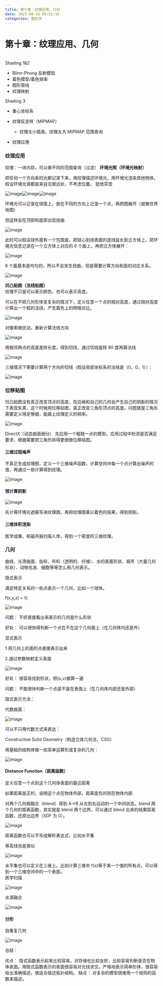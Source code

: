 ```yaml
---
title: 第十章：纹理应用、几何
date: 2023-08-16 09:51:18
categories: 图形学
---
```


# 第十章：纹理应用、几何

<br />Shading 1&2

- Blinn-Phong 反射模型
- 着色模型/着色频率
- 图形管线
- 纹理映射

Shading 3

- 重心坐标系
- 纹理反走样（MIPMAP）

  - 纹理太小插值，纹理太大 MIPMAP 范围查询
- 纹理应用

### **纹理应用**

纹理：一块内存，可以做不同的范围查询（过滤）
**环境光照（环境光映射）**

把任何一个方向来的光都记录下来，用纹理描述环境光，用环境光渲染其他物体。假设环境光源都是来自无限远处，不考虑位置。
犹他茶壶

​![image](./images/图形学/image-20230816212623-5xuthiv.png)​​![image](./images/图形学/image-20230816212629-qk6miqf.png)​​![image](./images/图形学/image-20230816212633-7v6qdx7.png)​

环境光可以记录在球面上，放在不同的方向上记录一个点，再把图展开（就像世界地图）

但这样会在顶部和底部出现扭曲

​![image](./images/图形学/image-20230816212638-eo04j2k.png)​

此时可以假设球外面有一个包围盒，把球心到球表面的连线延长到立方体上，把环境光信息记录在一个立方体上对应的 6 个面上，再把立方体展开：

​![image](./images/图形学/image-20230816212643-fyppq96.png)​

6 个面基本是均匀的，所以不会发生扭曲，但是需要计算方向和面的对应关系。

​![image](./images/图形学/image-20230816212648-ecbhss9.png)​

**凹凸贴图（法线贴图）**<br />纹理不只是可以表示颜色，也可以表示高度。

可以在不把几何形体变复杂的情况下，定义任意一个点的相对高度，通过相对高度计算出一个假的法线，产生着色上的明暗对比。

​![image](./images/图形学/image-20230816212704-suhh84z.png)​

对像素做扰动，重新计算法线方向

​![image](./images/图形学/image-20230816212710-s5urew5.png)​

用相邻两点的高度差除长度，得到切线，通过切线旋转 90 度再算法线

​![image](./images/图形学/image-20230816212716-3aznrqr.png)​

三维情况下需要计算两个方向的切线（假设局部坐标系的法线是（0，0，1））：

​![image](./images/图形学/image-20230816212722-c4makw8.png)​

### **位移贴图**

凹凸贴图没有真正改变顶点的高度，在边缘和自己的几何会产生自己的阴影的情况下表现失真，这个时候用位移贴图，真正改变三角形顶点的高度。问题就是三角形需要定义得足够细，能跟上纹理定义的频率。

​![image](./images/图形学/image-20230816212729-yp6rd9g.png)​

DirectX（动态曲面细分） 先应用一个粗糙一点的模型，应用过程中检测是否满足要求，根据需要把三角形拆得更细做位移贴图。

#### **三维过程噪声**

不真正生成纹理图，定义一个三维噪声函数，计算空间中每一个点计算出噪声的值，再通过一些计算得到纹理。

​![image](./images/图形学/image-20230816212735-avq67ya.png)​

#### **预计算阴影**

​![image](./images/图形学/image-20230816212746-sjxdb4h.png)​

先计算环境光遮蔽写进纹理图，再把纹理图乘以着色的结果，得到阴影。

#### **三维体积渲染**

医学成像，核磁共振扫描人体，得到一个密度的三维纹理。

### 几何

曲线、光滑曲面、齿轮、布料（透明的、纤维）、水的表面形状、城市（大量几何形状）、动物毛发、细胞等等怎么用几何表示。

隐式表示

满足特定关系的一些点表示一个几何，比如一个球体。

f(x,y,z) = 0;

​![image](./images/图形学/image-20230816212759-2peym2g.png)​

问题：
不好直接看出来表示的几何是什么形状

好处：
可以很快得判断一个点在不在这个几何面上（在几何体内还是外）

显式表示

1.把几何上的面的点直接表示出来

2.通过参数映射定义表面

​![image](./images/图形学/image-20230816212806-2gltnzg.png)​

好处：
很容易找到形状，把(u,v)都算一遍

问题：
不能很快判断一个点是不是在表面上（在几何体内部还是外部）

隐式表示方法：

代数曲面：

​![image](./images/图形学/image-20230816212816-rlxf3yh.png)​

可以不只用代数方式来表达：

Constructive Solid Geometry（构造立体几何法，CSG）

用基础的结构体做一些简单运算形成复杂的几何：

​![image](./images/图形学/image-20230816212822-c479i43.png)​

#### Distance Function（距离函数）

定义任意一个点到这个几何体表面的最近距离

如果距离是正的，说明这个点在物体外部，距离是负的则在物体内部

对两个几何做融合（blend）得到 A→B 从左到右运动的一个中间状态。blend 两个几何的距离函数，其实就是 blend 两个边界。可以通过 blend 出来的结果距离函数，还原出边界（SDF 为 0）。

​![image](./images/图形学/image-20230816212828-rbdw2xm.png)​

距离函数也可以不写成解析表达式，比如水平集

等高线也是类似

​![image](./images/图形学/image-20230816212834-av4rckb.png)​

水平集也可以定义在三维上。比如计算三维中 f(x)等于某一个值的所有点，可以得到一个三维空间中的一个表面。<br />医学扫描

​![image](./images/图形学/image-20230816212840-rs0fg0z.png)​

水滴融合

​![image](./images/图形学/image-20230816212844-gslgf7o.png)​

#### **分形**

自重复几何

​![image](./images/图形学/image-20230816212849-ilbpjwt.png)​

总结：

优点：
隐式函数表示起来比较容易，对存储也比较友好，比较容易判断是否在物体表面。用隐式函数表示的表面很容易对光线求交。严格地表示简单形体，很容易给出准确描述。很适合描述拓扑结构。
缺点：
对复杂的模型很难用一个规则的函数来描述。
